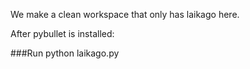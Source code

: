 We make a clean workspace that only has laikago here.

After pybullet is installed:

###Run
python laikago.py
